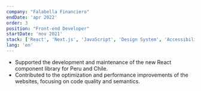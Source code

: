 ```yaml
---
company: "Falabella Financiero"
endDate: 'apr 2022'
order: 3
position: "Front-end Developer"
startDate: 'nov 2021'
stack: ['React', 'Next.js', 'JavaScript', 'Design System', 'Accessibility', 'HTML5', 'CSS3']
lang: 'en'
---
```


- Supported the development and maintenance of the new React component library for Peru and Chile.
- Contributed to the optimization and performance improvements of the websites, focusing on code quality and semantics.